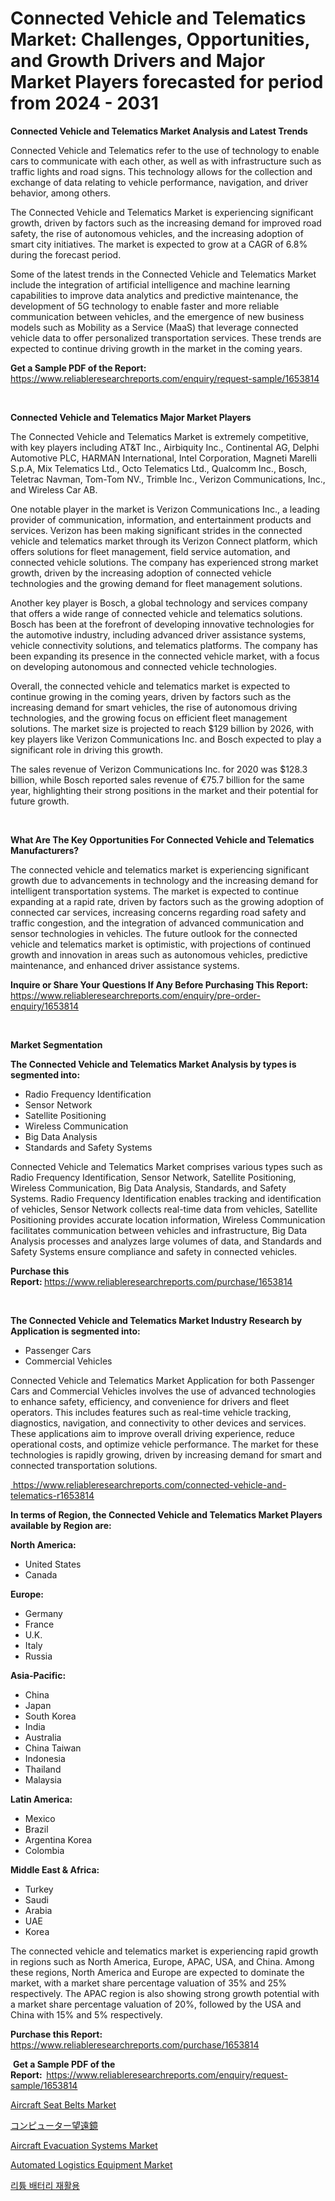 <p><h1>Connected Vehicle and Telematics Market: Challenges, Opportunities, and Growth Drivers and Major Market Players forecasted for period from 2024 - 2031</h1></p><p><strong>Connected Vehicle and Telematics Market Analysis and Latest Trends</strong></p>
<p><p>Connected Vehicle and Telematics refer to the use of technology to enable cars to communicate with each other, as well as with infrastructure such as traffic lights and road signs. This technology allows for the collection and exchange of data relating to vehicle performance, navigation, and driver behavior, among others. </p><p>The Connected Vehicle and Telematics Market is experiencing significant growth, driven by factors such as the increasing demand for improved road safety, the rise of autonomous vehicles, and the increasing adoption of smart city initiatives. The market is expected to grow at a CAGR of 6.8% during the forecast period.</p><p>Some of the latest trends in the Connected Vehicle and Telematics Market include the integration of artificial intelligence and machine learning capabilities to improve data analytics and predictive maintenance, the development of 5G technology to enable faster and more reliable communication between vehicles, and the emergence of new business models such as Mobility as a Service (MaaS) that leverage connected vehicle data to offer personalized transportation services. These trends are expected to continue driving growth in the market in the coming years.</p></p>
<p><strong>Get a Sample PDF of the Report:&nbsp;</strong> <a href="https://www.reliableresearchreports.com/enquiry/request-sample/1653814">https://www.reliableresearchreports.com/enquiry/request-sample/1653814</a></p>
<p>&nbsp;</p>
<p><strong>Connected Vehicle and Telematics Major Market Players</strong></p>
<p><p>The Connected Vehicle and Telematics Market is extremely competitive, with key players including AT&T Inc., Airbiquity Inc., Continental AG, Delphi Automotive PLC, HARMAN International, Intel Corporation, Magneti Marelli S.p.A, Mix Telematics Ltd., Octo Telematics Ltd., Qualcomm Inc., Bosch, Teletrac Navman, Tom-Tom NV., Trimble Inc., Verizon Communications, Inc., and Wireless Car AB.</p><p>One notable player in the market is Verizon Communications Inc., a leading provider of communication, information, and entertainment products and services. Verizon has been making significant strides in the connected vehicle and telematics market through its Verizon Connect platform, which offers solutions for fleet management, field service automation, and connected vehicle solutions. The company has experienced strong market growth, driven by the increasing adoption of connected vehicle technologies and the growing demand for fleet management solutions.</p><p>Another key player is Bosch, a global technology and services company that offers a wide range of connected vehicle and telematics solutions. Bosch has been at the forefront of developing innovative technologies for the automotive industry, including advanced driver assistance systems, vehicle connectivity solutions, and telematics platforms. The company has been expanding its presence in the connected vehicle market, with a focus on developing autonomous and connected vehicle technologies.</p><p>Overall, the connected vehicle and telematics market is expected to continue growing in the coming years, driven by factors such as the increasing demand for smart vehicles, the rise of autonomous driving technologies, and the growing focus on efficient fleet management solutions. The market size is projected to reach $129 billion by 2026, with key players like Verizon Communications Inc. and Bosch expected to play a significant role in driving this growth.</p><p>The sales revenue of Verizon Communications Inc. for 2020 was $128.3 billion, while Bosch reported sales revenue of €75.7 billion for the same year, highlighting their strong positions in the market and their potential for future growth.</p></p>
<p>&nbsp;</p>
<p><strong>What Are The Key Opportunities For Connected Vehicle and Telematics Manufacturers?</strong></p>
<p><p>The connected vehicle and telematics market is experiencing significant growth due to advancements in technology and the increasing demand for intelligent transportation systems. The market is expected to continue expanding at a rapid rate, driven by factors such as the growing adoption of connected car services, increasing concerns regarding road safety and traffic congestion, and the integration of advanced communication and sensor technologies in vehicles. The future outlook for the connected vehicle and telematics market is optimistic, with projections of continued growth and innovation in areas such as autonomous vehicles, predictive maintenance, and enhanced driver assistance systems.</p></p>
<p><strong>Inquire or Share Your Questions If Any Before Purchasing This Report:</strong> <a href="https://www.reliableresearchreports.com/enquiry/pre-order-enquiry/1653814">https://www.reliableresearchreports.com/enquiry/pre-order-enquiry/1653814</a></p>
<p>&nbsp;</p>
<p><strong>Market Segmentation</strong></p>
<p><strong>The Connected Vehicle and Telematics Market Analysis by types is segmented into:</strong></p>
<p><ul><li>Radio Frequency Identification</li><li>Sensor Network</li><li>Satellite Positioning</li><li>Wireless Communication</li><li>Big Data Analysis</li><li>Standards and Safety Systems</li></ul></p>
<p><p>Connected Vehicle and Telematics Market comprises various types such as Radio Frequency Identification, Sensor Network, Satellite Positioning, Wireless Communication, Big Data Analysis, Standards, and Safety Systems. Radio Frequency Identification enables tracking and identification of vehicles, Sensor Network collects real-time data from vehicles, Satellite Positioning provides accurate location information, Wireless Communication facilitates communication between vehicles and infrastructure, Big Data Analysis processes and analyzes large volumes of data, and Standards and Safety Systems ensure compliance and safety in connected vehicles.</p></p>
<p><strong>Purchase this Report:&nbsp;</strong><a href="https://www.reliableresearchreports.com/purchase/1653814">https://www.reliableresearchreports.com/purchase/1653814</a></p>
<p>&nbsp;</p>
<p><strong>The Connected Vehicle and Telematics Market Industry Research by Application is segmented into:</strong></p>
<p><ul><li>Passenger Cars</li><li>Commercial Vehicles</li></ul></p>
<p><p>Connected Vehicle and Telematics Market Application for both Passenger Cars and Commercial Vehicles involves the use of advanced technologies to enhance safety, efficiency, and convenience for drivers and fleet operators. This includes features such as real-time vehicle tracking, diagnostics, navigation, and connectivity to other devices and services. These applications aim to improve overall driving experience, reduce operational costs, and optimize vehicle performance. The market for these technologies is rapidly growing, driven by increasing demand for smart and connected transportation solutions.</p></p>
<p><a href="https://www.reliableresearchreports.com/connected-vehicle-and-telematics-r1653814">&nbsp;https://www.reliableresearchreports.com/connected-vehicle-and-telematics-r1653814</a></p>
<p><strong>In terms of Region, the Connected Vehicle and Telematics Market Players available by Region are:</strong></p>
<p>
    <p> <strong> North America: </strong>
        <ul>
            <li>United States</li>
            <li>Canada</li>
        </ul>
        </p> 
    <p> <strong> Europe: </strong>
        <ul>
            <li>Germany</li>
            <li>France</li>
            <li>U.K.</li>
            <li>Italy</li>
            <li>Russia</li>
        </ul>
        </p> 
    <p> <strong> Asia-Pacific: </strong>
        <ul>
            <li>China</li>
            <li>Japan</li>
            <li>South Korea</li>
            <li>India</li>
            <li>Australia</li>
            <li>China Taiwan</li>
            <li>Indonesia</li>
            <li>Thailand</li>
            <li>Malaysia</li>
        </ul>
        </p> 
    <p> <strong> Latin America: </strong>
        <ul>
            <li>Mexico</li>
            <li>Brazil</li>
            <li>Argentina Korea</li>
            <li>Colombia</li>
        </ul>
        </p> 
    <p> <strong> Middle East & Africa: </strong>
        <ul>
            <li>Turkey</li>
            <li>Saudi</li>
            <li>Arabia</li>
            <li>UAE</li>
            <li>Korea</li>
        </ul>
    </p>
    </p>
<p><p>The connected vehicle and telematics market is experiencing rapid growth in regions such as North America, Europe, APAC, USA, and China. Among these regions, North America and Europe are expected to dominate the market, with a market share percentage valuation of 35% and 25% respectively. The APAC region is also showing strong growth potential with a market share percentage valuation of 20%, followed by the USA and China with 15% and 5% respectively.</p></p>
<p><strong>Purchase this Report: </strong><a href="https://www.reliableresearchreports.com/purchase/1653814">https://www.reliableresearchreports.com/purchase/1653814</a></p>
<p>&nbsp;<strong>Get a Sample PDF of the Report:&nbsp;&nbsp;</strong><a href="https://www.reliableresearchreports.com/enquiry/request-sample/1653814">https://www.reliableresearchreports.com/enquiry/request-sample/1653814</a></p>
<p><strong></strong></p>
<p><p><a href="https://www.linkedin.com/pulse/aircraft-seat-belts-market-analysis-its-cagr-segmentation-iqbfc">Aircraft Seat Belts Market</a></p><p><a href="https://github.com/ReganWisoky2023/Market-Research-Report-List-1/blob/main/403121456816.md">コンピューター望遠鏡</a></p><p><a href="https://www.linkedin.com/pulse/analyzing-aircraft-evacuation-systems-market-global-industry-j3e6c">Aircraft Evacuation Systems Market</a></p><p><a href="https://github.com/angelajermaine/Market-Research-Report-List-3/blob/main/automated-logistics-equipment-market.md">Automated Logistics Equipment Market</a></p><p><a href="https://github.com/darrellockm3ytan895656/Market-Research-Report-List-1/blob/main/358763555120.md">리튬 배터리 재활용</a></p></p>